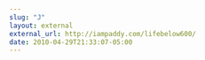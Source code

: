 ```yaml
---
slug: "J"
layout: external
external_url: http://iampaddy.com/lifebelow600/
date: 2010-04-29T21:33:07-05:00
---
```

